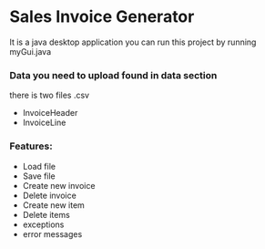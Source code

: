 # Sales Invoice Generator
It is a java desktop application 
you can run this project by running myGui.java

### Data you need  to upload found in data section
 there is two files .csv
- InvoiceHeader
- InvoiceLine

### Features:
- Load file
- Save file
- Create new invoice
- Delete invoice
- Create new item
- Delete items
- exceptions
- error messages
